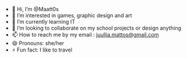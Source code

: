 - 👋 Hi, I’m @Maatt0s
- 👀 I’m interested in games, graphic design and art
- 🌱 I’m currently learning IT
- 💞️ I’m looking to collaborate on my school projects or design anything 
- 📫 How to reach me by my email : juullia.mattos@gmail.com
- 😄 Pronouns: she/her
- ⚡ Fun fact: I like to travel

<!---
Maatt0s/Maatt0s is a ✨ special ✨ repository because its `README.md` (this file) appears on your GitHub profile.
You can click the Preview link to take a look at your changes.
--->
